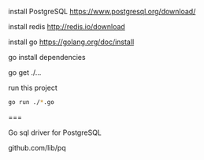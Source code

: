 
install PostgreSQL
https://www.postgresql.org/download/

install redis
http://redis.io/download

install go
https://golang.org/doc/install

go install dependencies

go get ./...



run this project


```sh
go run ./*.go
```


===

Go sql driver for PostgreSQL

github.com/lib/pq


